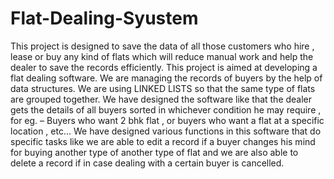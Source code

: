 # Flat-Dealing-Syustem
This project is designed to save the data of all those customers
who hire , lease or buy any kind of flats which will reduce
manual work and help the dealer to save the records efficiently.
This project is aimed at developing a flat dealing software. We
are managing the records of buyers by the help of data
structures. We are using LINKED LISTS so that the same type of
flats are grouped together. We have designed the software like that the dealer
gets the details of all buyers sorted in whichever condition he
may require , for eg. – Buyers who want 2 bhk flat , or buyers
who want a flat at a specific location , etc… We have designed
various functions in this software that do specific tasks like we
are able to edit a record if a buyer changes his mind for buying
another type of another type of flat and we are also able to
delete a record if in case dealing with a certain buyer is cancelled.

